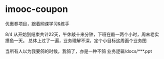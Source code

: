 # imooc-coupon
优惠券项目，跟着网课学习&amp;练手

8/4
从开始到结束共计22天，午休敲十来分钟，下班在敲一两个小时，周末老实摸鱼一天。
总体上过了一遍，业务理解不深，定个小目标这周画个业务图

当所有人以为我要鸽的时候，我鸽了，亦是一种不鸽
业务逻辑/docs/***.ppt
